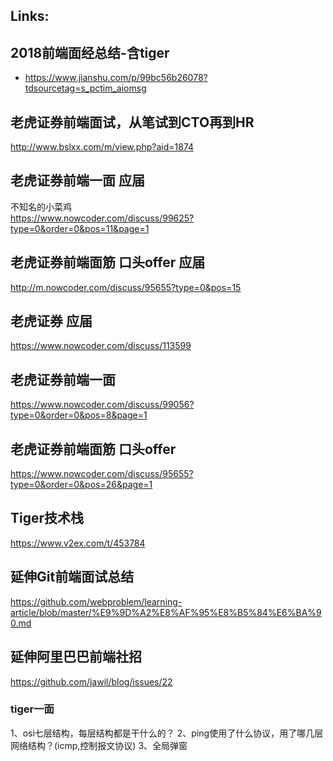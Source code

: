## Links:
## 2018前端面经总结-含tiger

- https://www.jianshu.com/p/99bc56b26078?tdsourcetag=s_pctim_aiomsg


## 老虎证券前端面试，从笔试到CTO再到HR
http://www.bslxx.com/m/view.php?aid=1874

## 老虎证券前端一面 应届
不知名的小菜鸡  
https://www.nowcoder.com/discuss/99625?type=0&order=0&pos=11&page=1

## 老虎证券前端面筋 口头offer 应届
http://m.nowcoder.com/discuss/95655?type=0&pos=15

## 老虎证券 应届
https://www.nowcoder.com/discuss/113599

## 老虎证券前端一面
https://www.nowcoder.com/discuss/99056?type=0&order=0&pos=8&page=1


## 老虎证券前端面筋 口头offer
https://www.nowcoder.com/discuss/95655?type=0&order=0&pos=26&page=1

## Tiger技术栈
https://www.v2ex.com/t/453784

## 延伸Git前端面试总结
https://github.com/webproblem/learning-article/blob/master/%E9%9D%A2%E8%AF%95%E8%B5%84%E6%BA%90.md

## 延伸阿里巴巴前端社招 
https://github.com/jawil/blog/issues/22

### tiger一面
1、osi七层结构，每层结构都是干什么的？
2、ping使用了什么协议，用了哪几层网络结构？(icmp,控制报文协议)
3、全局弹窗
